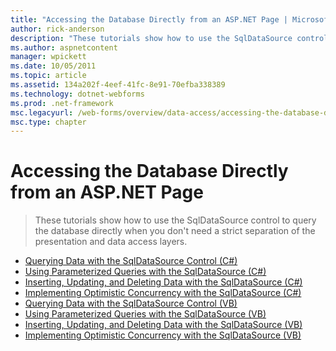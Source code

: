 ```yaml
---
title: "Accessing the Database Directly from an ASP.NET Page | Microsoft Docs"
author: rick-anderson
description: "These tutorials show how to use the SqlDataSource control to query the database directly when you don't need a strict separation of the presentation and data..."
ms.author: aspnetcontent
manager: wpickett
ms.date: 10/05/2011
ms.topic: article
ms.assetid: 134a202f-4eef-41fc-8e91-70efba338389
ms.technology: dotnet-webforms
ms.prod: .net-framework
msc.legacyurl: /web-forms/overview/data-access/accessing-the-database-directly-from-an-aspnet-page
msc.type: chapter
---
```

Accessing the Database Directly from an ASP.NET Page
====================
> These tutorials show how to use the SqlDataSource control to query the database directly when you don't need a strict separation of the presentation and data access layers.


- [Querying Data with the SqlDataSource Control (C#)](querying-data-with-the-sqldatasource-control-cs.md)
- [Using Parameterized Queries with the SqlDataSource (C#)](using-parameterized-queries-with-the-sqldatasource-cs.md)
- [Inserting, Updating, and Deleting Data with the SqlDataSource (C#)](inserting-updating-and-deleting-data-with-the-sqldatasource-cs.md)
- [Implementing Optimistic Concurrency with the SqlDataSource (C#)](implementing-optimistic-concurrency-with-the-sqldatasource-cs.md)
- [Querying Data with the SqlDataSource Control (VB)](querying-data-with-the-sqldatasource-control-vb.md)
- [Using Parameterized Queries with the SqlDataSource (VB)](using-parameterized-queries-with-the-sqldatasource-vb.md)
- [Inserting, Updating, and Deleting Data with the SqlDataSource (VB)](inserting-updating-and-deleting-data-with-the-sqldatasource-vb.md)
- [Implementing Optimistic Concurrency with the SqlDataSource (VB)](implementing-optimistic-concurrency-with-the-sqldatasource-vb.md)